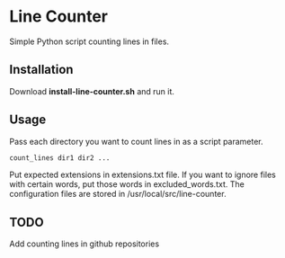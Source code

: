 # Line Counter
Simple Python script counting lines in files.

## Installation
Download **install-line-counter.sh** and run it.

## Usage 
Pass each directory you want to count lines in as a script parameter.

```bash
count_lines dir1 dir2 ...
```

Put expected extensions in extensions.txt file. If you want to ignore files with certain words, put those words in excluded_words.txt. The configuration files are stored in /usr/local/src/line-counter.

## TODO
Add counting lines in github repositories
